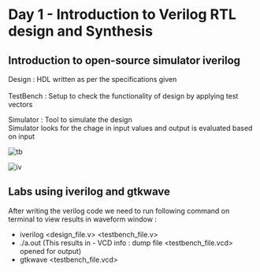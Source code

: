 # Day 1 - Introduction to Verilog RTL design and Synthesis

## Introduction to open-source simulator iverilog

Design    : HDL written as per the specifications given <br />
<br />
TestBench : Setup to check the functionality of design by applying test vectors

Simulator : Tool to simulate the design <br />
Simulator looks for the chage in input values and output is evaluated based on input

![tb](https://user-images.githubusercontent.com/48850794/165473202-3c6b65f3-6b76-413b-b8ac-bd6fcb29cef4.png)

![iv](https://user-images.githubusercontent.com/48850794/165473374-4e6e7846-1853-47ef-a8da-f587c4a85a4c.png)

## Labs using iverilog and gtkwave

After writing the verilog code we need to run following command on terminal to view results in waveform window : <br />

- iverilog <design_file.v> <testbench_file.v>
- ./a.out (This results in - VCD info : dump file <testbench_file.vcd> opened for output)
- gtkwave <testbench_file.vcd> 


